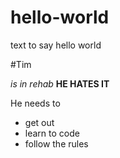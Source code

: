 # hello-world
text to say hello world

#Tim

*is in rehab*
**HE HATES IT**

He needs to 
- get out
- learn to code
- follow the rules
